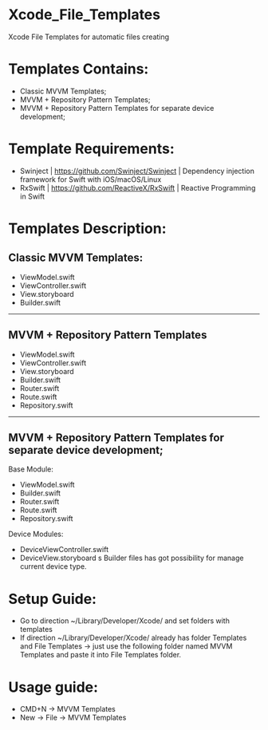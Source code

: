 # Xcode_File_Templates
Xcode File Templates for automatic files creating 

Templates Contains:
===============
- Classic MVVM Templates;
- MVVM + Repository Pattern Templates;
- MVVM + Repository Pattern Templates for separate device development; 

Template Requirements:
===============
- Swinject | https://github.com/Swinject/Swinject | Dependency injection framework for Swift with iOS/macOS/Linux
- RxSwift | https://github.com/ReactiveX/RxSwift | Reactive Programming in Swift


Templates Description:
==============

Classic MVVM Templates:
-----
- ViewModel.swift
- ViewController.swift
- View.storyboard
- Builder.swift

---------------------
MVVM + Repository Pattern Templates
-----
- ViewModel.swift
- ViewController.swift
- View.storyboard
- Builder.swift
- Router.swift
- Route.swift
- Repository.swift

---------------------
MVVM + Repository Pattern Templates for separate device development; 
-----

Base Module:
- ViewModel.swift
- Builder.swift
- Router.swift
- Route.swift
- Repository.swift

Device Modules:
- DeviceViewController.swift
- DeviceView.storyboard
s
Builder files has got possibility for manage current device type.


Setup Guide:
===============
- Go to direction ~/Library/Developer/Xcode/ and set folders with templates
- If direction ~/Library/Developer/Xcode/ already has folder Templates and File Templates -> just use the following folder named MVVM Templates and paste it into File Templates folder.



Usage guide:
===============
- CMD+N -> MVVM Templates
- New -> File -> MVVM Templates
